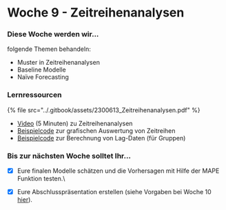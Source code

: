 # Woche 9 - Zeitreihenanalysen

### Diese Woche werden wir...

folgende Themen behandeln:

* Muster in Zeitreihenanalysen
* Baseline Modelle
* Naïve Forecasting

### Lernressourcen

{% file src="../.gitbook/assets/2300613_Zeitreihenanalysen.pdf" %}

* [Video](https://coursera.org/share/3f650f2a9fc3aef4a5ce140f99daf9a3) (5 Minuten) zu Zeitreihenanalysen
* [Beispielcode](https://github.com/opencampus-sh/einfuehrung-in-data-science-und-ml/blob/main/Zeitreihenanalyse/time-series-examples.R) zur grafischen Auswertung von Zeitreihen
* [Beispielcode](https://github.com/opencampus-sh/einfuehrung-in-data-science-und-ml/blob/main/Zeitreihenanalyse/calculating-lag-variables.R) zur Berechnung von Lag-Daten (für Gruppen)

### Bis zur nächsten Woche solltet Ihr...

* [x] Eure finalen Modelle schätzen und die Vorhersagen mit Hilfe der MAPE Funktion testen.\

* [x] Eure Abschlusspräsentation erstellen (siehe Vorgaben bei Woche 10 [hier](https://opencampus.gitbook.io/opencampus-machine-learning-program/einfuehrung-in-data-science-und-maschinelles-lernen/woche-9-projektpraesentationen)).
